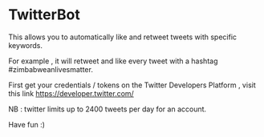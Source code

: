 # TwitterBot

This allows you to automatically like and retweet tweets with specific keywords.

For example , it will retweet and like every tweet with a hashtag #zimbabweanlivesmatter.

First get your credentials / tokens on the Twitter Developers Platform , visit this link https://developer.twitter.com/

NB : twitter limits up to 2400 tweets per day for an account.

Have fun :)

